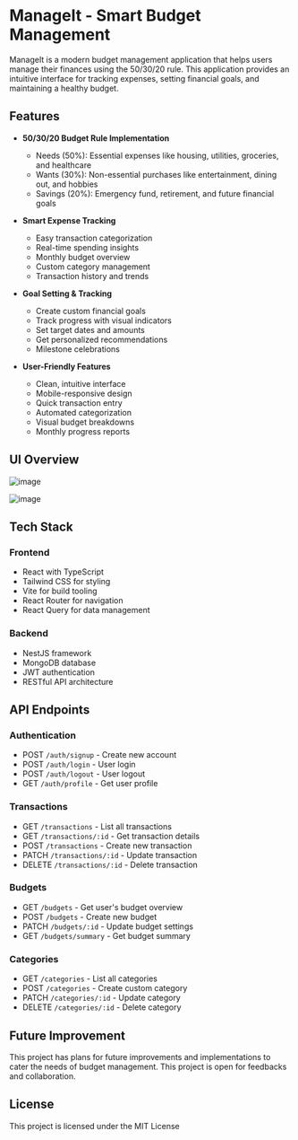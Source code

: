 # ManageIt - Smart Budget Management

ManageIt is a modern budget management application that helps users manage their finances using the 50/30/20 rule. This application provides an intuitive interface for tracking expenses, setting financial goals, and maintaining a healthy budget.

## Features

- **50/30/20 Budget Rule Implementation**
  - Needs (50%): Essential expenses like housing, utilities, groceries, and healthcare
  - Wants (30%): Non-essential purchases like entertainment, dining out, and hobbies
  - Savings (20%): Emergency fund, retirement, and future financial goals

- **Smart Expense Tracking**
  - Easy transaction categorization
  - Real-time spending insights
  - Monthly budget overview
  - Custom category management
  - Transaction history and trends

- **Goal Setting & Tracking**
  - Create custom financial goals
  - Track progress with visual indicators
  - Set target dates and amounts
  - Get personalized recommendations
  - Milestone celebrations

- **User-Friendly Features**
  - Clean, intuitive interface
  - Mobile-responsive design
  - Quick transaction entry
  - Automated categorization
  - Visual budget breakdowns
  - Monthly progress reports

## UI Overview
![image](https://github.com/user-attachments/assets/cab2e648-ff38-4786-9077-d35eed9c4131)

![image](https://github.com/user-attachments/assets/7fda4d2c-8e43-4b2f-b9b3-a8f455a045bc)

## Tech Stack

### Frontend
- React with TypeScript
- Tailwind CSS for styling
- Vite for build tooling
- React Router for navigation
- React Query for data management

### Backend
- NestJS framework
- MongoDB database
- JWT authentication
- RESTful API architecture

## API Endpoints

### Authentication
- POST `/auth/signup` - Create new account
- POST `/auth/login` - User login
- POST `/auth/logout` - User logout
- GET `/auth/profile` - Get user profile

### Transactions
- GET `/transactions` - List all transactions
- GET `/transactions/:id` - Get transaction details
- POST `/transactions` - Create new transaction
- PATCH `/transactions/:id` - Update transaction
- DELETE `/transactions/:id` - Delete transaction

### Budgets
- GET `/budgets` - Get user's budget overview
- POST `/budgets` - Create new budget
- PATCH `/budgets/:id` - Update budget settings
- GET `/budgets/summary` - Get budget summary

### Categories
- GET `/categories` - List all categories
- POST `/categories` - Create custom category
- PATCH `/categories/:id` - Update category
- DELETE `/categories/:id` - Delete category

## Future Improvement
This project has plans for future improvements and implementations to cater the needs of budget management. This project is open for feedbacks and collaboration.

## License
This project is licensed under the MIT License
